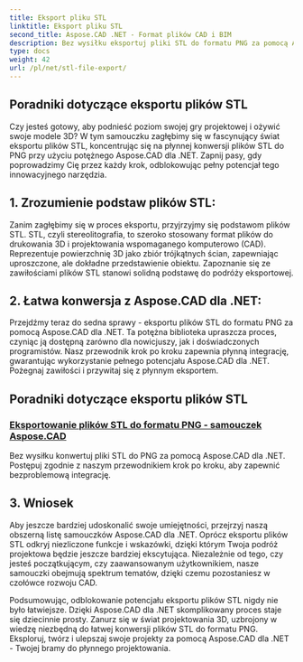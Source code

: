 ```yaml
---
title: Eksport pliku STL
linktitle: Eksport pliku STL
second_title: Aspose.CAD .NET - Format plików CAD i BIM
description: Bez wysiłku eksportuj pliki STL do formatu PNG za pomocą Aspose.CAD dla .NET. Nasz przewodnik krok po kroku zapewnia bezproblemową integrację. Ucz się poprzez samouczki Aspose.CAD For .NET.
type: docs
weight: 42
url: /pl/net/stl-file-export/
---
```


## Poradniki dotyczące eksportu plików STL

Czy jesteś gotowy, aby podnieść poziom swojej gry projektowej i ożywić swoje modele 3D? W tym samouczku zagłębimy się w fascynujący świat eksportu plików STL, koncentrując się na płynnej konwersji plików STL do PNG przy użyciu potężnego Aspose.CAD dla .NET. Zapnij pasy, gdy poprowadzimy Cię przez każdy krok, odblokowując pełny potencjał tego innowacyjnego narzędzia.

## 1. Zrozumienie podstaw plików STL:

Zanim zagłębimy się w proces eksportu, przyjrzyjmy się podstawom plików STL. STL, czyli stereolitografia, to szeroko stosowany format plików do drukowania 3D i projektowania wspomaganego komputerowo (CAD). Reprezentuje powierzchnię 3D jako zbiór trójkątnych ścian, zapewniając uproszczone, ale dokładne przedstawienie obiektu. Zapoznanie się ze zawiłościami plików STL stanowi solidną podstawę do podróży eksportowej.

## 2. Łatwa konwersja z Aspose.CAD dla .NET:

Przejdźmy teraz do sedna sprawy - eksportu plików STL do formatu PNG za pomocą Aspose.CAD dla .NET. Ta potężna biblioteka upraszcza proces, czyniąc ją dostępną zarówno dla nowicjuszy, jak i doświadczonych programistów. Nasz przewodnik krok po kroku zapewnia płynną integrację, gwarantując wykorzystanie pełnego potencjału Aspose.CAD dla .NET. Pożegnaj zawiłości i przywitaj się z płynnym eksportem.

## Poradniki dotyczące eksportu plików STL
### [Eksportowanie plików STL do formatu PNG - samouczek Aspose.CAD](./exporting-stl-files-to-png/)
Bez wysiłku konwertuj pliki STL do PNG za pomocą Aspose.CAD dla .NET. Postępuj zgodnie z naszym przewodnikiem krok po kroku, aby zapewnić bezproblemową integrację.

## 3. Wniosek

Aby jeszcze bardziej udoskonalić swoje umiejętności, przejrzyj naszą obszerną listę samouczków Aspose.CAD dla .NET. Oprócz eksportu plików STL odkryj niezliczone funkcje i wskazówki, dzięki którym Twoja podróż projektowa będzie jeszcze bardziej ekscytująca. Niezależnie od tego, czy jesteś początkującym, czy zaawansowanym użytkownikiem, nasze samouczki obejmują spektrum tematów, dzięki czemu pozostaniesz w czołówce rozwoju CAD.

Podsumowując, odblokowanie potencjału eksportu plików STL nigdy nie było łatwiejsze. Dzięki Aspose.CAD dla .NET skomplikowany proces staje się dziecinnie prosty. Zanurz się w świat projektowania 3D, uzbrojony w wiedzę niezbędną do łatwej konwersji plików STL do formatu PNG. Eksploruj, twórz i ulepszaj swoje projekty za pomocą Aspose.CAD dla .NET - Twojej bramy do płynnego projektowania.